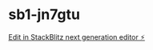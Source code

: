 # sb1-jn7gtu

[Edit in StackBlitz next generation editor ⚡️](https://stackblitz.com/~/github.com/thu-vu-33/sb1-jn7gtu)